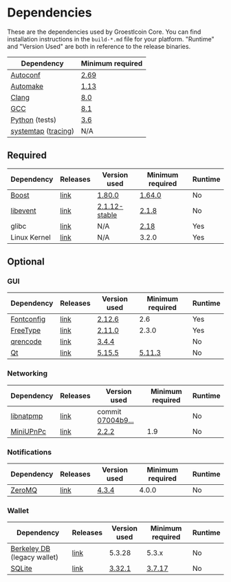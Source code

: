 # Dependencies

These are the dependencies used by Groestlcoin Core.
You can find installation instructions in the `build-*.md` file for your platform.
"Runtime" and "Version Used" are both in reference to the release binaries.

| Dependency | Minimum required |
| --- | --- |
| [Autoconf](https://www.gnu.org/software/autoconf/) | [2.69](https://github.com/bitcoin/bitcoin/pull/17769) |
| [Automake](https://www.gnu.org/software/automake/) | [1.13](https://github.com/bitcoin/bitcoin/pull/18290) |
| [Clang](https://clang.llvm.org) | [8.0](https://github.com/bitcoin/bitcoin/pull/24164) |
| [GCC](https://gcc.gnu.org) | [8.1](https://github.com/bitcoin/bitcoin/pull/23060) |
| [Python](https://www.python.org) (tests) | [3.6](https://github.com/bitcoin/bitcoin/pull/19504) |
| [systemtap](https://sourceware.org/systemtap/) ([tracing](tracing.md))| N/A |

## Required

| Dependency | Releases | Version used | Minimum required | Runtime |
| --- | --- | --- | --- | --- |
| [Boost](../depends/packages/boost.mk) | [link](https://www.boost.org/users/download/) | [1.80.0](https://github.com/bitcoin/bitcoin/pull/25873) | [1.64.0](https://github.com/bitcoin/bitcoin/pull/22320) | No |
| [libevent](../depends/packages/libevent.mk) | [link](https://github.com/libevent/libevent/releases) | [2.1.12-stable](https://github.com/bitcoin/bitcoin/pull/21991) | [2.1.8](https://github.com/bitcoin/bitcoin/pull/24681) | No |
| glibc | [link](https://www.gnu.org/software/libc/) | N/A | [2.18](https://github.com/bitcoin/bitcoin/pull/23511) | Yes |
| Linux Kernel | [link](https://www.kernel.org/) | N/A | 3.2.0 | Yes |

## Optional

### GUI
| Dependency | Releases | Version used | Minimum required | Runtime |
| --- | --- | --- | --- | --- |
| [Fontconfig](../depends/packages/fontconfig.mk) | [link](https://www.freedesktop.org/wiki/Software/fontconfig/) | [2.12.6](https://github.com/bitcoin/bitcoin/pull/23495) | 2.6 | Yes |
| [FreeType](../depends/packages/freetype.mk) | [link](https://freetype.org) | [2.11.0](https://github.com/bitcoin/bitcoin/commit/01544dd78ccc0b0474571da854e27adef97137fb) | 2.3.0 | Yes |
| [qrencode](../depends/packages/qrencode.mk) | [link](https://fukuchi.org/works/qrencode/) | [3.4.4](https://github.com/bitcoin/bitcoin/pull/6373) | | No |
| [Qt](../depends/packages/qt.mk) | [link](https://download.qt.io/official_releases/qt/) | [5.15.5](https://github.com/bitcoin/bitcoin/pull/25719) | [5.11.3](https://github.com/bitcoin/bitcoin/pull/24132) | No |

### Networking
| Dependency | Releases | Version used | Minimum required | Runtime |
| --- | --- | --- | --- | --- |
| [libnatpmp](../depends/packages/libnatpmp.mk) | [link](https://github.com/miniupnp/libnatpmp/) | commit [07004b9...](https://github.com/bitcoin/bitcoin/pull/25917) | | No |
| [MiniUPnPc](../depends/packages/miniupnpc.mk) | [link](https://miniupnp.tuxfamily.org/) | [2.2.2](https://github.com/bitcoin/bitcoin/pull/20421) | 1.9 | No |

### Notifications
| Dependency | Releases | Version used | Minimum required | Runtime |
| --- | --- | --- | --- | --- |
| [ZeroMQ](../depends/packages/zeromq.mk) | [link](https://github.com/zeromq/libzmq/releases) | [4.3.4](https://github.com/bitcoin/bitcoin/pull/23956) | 4.0.0 | No |

### Wallet
| Dependency | Releases | Version used | Minimum required | Runtime |
| --- | --- | --- | --- | --- |
| [Berkeley DB](../depends/packages/bdb.mk) (legacy wallet) | [link](https://www.oracle.com/technetwork/database/database-technologies/berkeleydb/downloads/index.html) | 5.3.28 | 5.3.x | No |
| [SQLite](../depends/packages/sqlite.mk) | [link](https://sqlite.org) | [3.32.1](https://github.com/bitcoin/bitcoin/pull/19077) | [3.7.17](https://github.com/bitcoin/bitcoin/pull/19077) | No |
